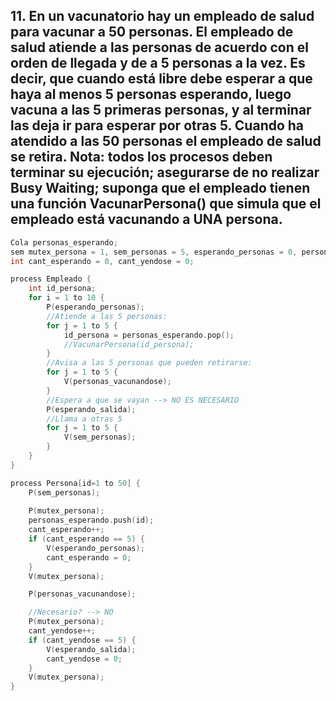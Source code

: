 ## 11. En un vacunatorio hay un empleado de salud para vacunar a 50 personas. El empleado de salud atiende a las personas de acuerdo con el orden de llegada y de a 5 personas a la vez. Es decir, que cuando está libre debe esperar a que haya al menos 5 personas esperando, luego vacuna a las 5 primeras personas, y al terminar las deja ir para esperar por otras 5. Cuando ha atendido a las 50 personas el empleado de salud se retira. Nota: todos los procesos deben terminar su ejecución; asegurarse de no realizar Busy Waiting; suponga que el empleado tienen una función VacunarPersona() que simula que el empleado está vacunando a UNA persona.

```cpp
Cola personas_esperando;
sem mutex_persona = 1, sem_personas = 5, esperando_personas = 0, personas_vacunandose = 0, esperando_salida = 0;
int cant_esperando = 0, cant_yendose = 0;

process Empleado {
    int id_persona;
    for i = 1 to 10 {
        P(esperando_personas);
        //Atiende a las 5 personas:
        for j = 1 to 5 {
            id_persona = personas_esperando.pop();
            //VacunarPersona(id_persona);
        }
        //Avisa a las 5 personas que pueden retirarse:
        for j = 1 to 5 {
            V(personas_vacunandose);
        }
        //Espera a que se vayan --> NO ES NECESARIO
        P(esperando_salida);
        //Llama a otras 5
        for j = 1 to 5 {
            V(sem_personas);
        }
    }
}

process Persona[id=1 to 50] {
    P(sem_personas);
    
    P(mutex_persona);
    personas_esperando.push(id);
    cant_esperando++; 
    if (cant_esperando == 5) {
        V(esperando_personas);
        cant_esperando = 0;
    }
    V(mutex_persona);

    P(personas_vacunandose);

    //Necesario? --> NO
    P(mutex_persona);
    cant_yendose++;
    if (cant_yendose == 5) {
        V(esperando_salida);
        cant_yendose = 0;
    }
    V(mutex_persona);
}
```
